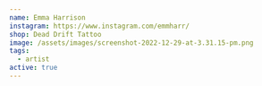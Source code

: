 ```yaml
---
name: Emma Harrison
instagram: https://www.instagram.com/emmharr/
shop: Dead Drift Tattoo
image: /assets/images/screenshot-2022-12-29-at-3.31.15-pm.png
tags:
  - artist
active: true
---
```

